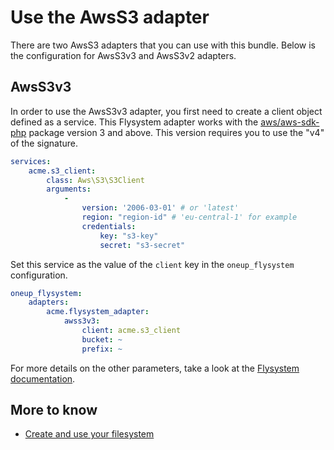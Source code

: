 # Use the AwsS3 adapter

There are two AwsS3 adapters that you can use with this bundle. Below is the configuration for AwsS3v3 and AwsS3v2 adapters.

## AwsS3v3

In order to use the AwsS3v3 adapter, you first need to create
a client object defined as a service. This Flysystem adapter
works with the [aws/aws-sdk-php](https://packagist.org/packages/aws/aws-sdk-php) package version 3 and above. 
This version requires you to use the "v4" of the signature.

```yml
services:
    acme.s3_client:
        class: Aws\S3\S3Client
        arguments:
            -
                version: '2006-03-01' # or 'latest'
                region: "region-id" # 'eu-central-1' for example
                credentials:
                    key: "s3-key"
                    secret: "s3-secret"
```

Set this service as the value of the `client` key in the `oneup_flysystem` configuration.

```yml
oneup_flysystem:
    adapters:
        acme.flysystem_adapter:
            awss3v3:
                client: acme.s3_client
                bucket: ~
                prefix: ~
```

For more details on the other parameters, take a look at the [Flysystem documentation](https://flysystem.thephpleague.com/v2/docs/adapter/aws-s3-v3/).

## More to know
* [Create and use your filesystem](filesystem_create.md)

